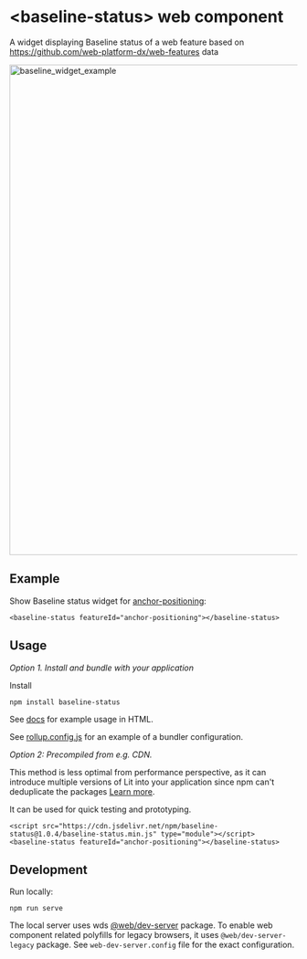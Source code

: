 # &lt;baseline-status> web component

A widget displaying Baseline status of a web feature based on
https://github.com/web-platform-dx/web-features data

<img width="859" alt="baseline_widget_example" src="https://github.com/web-platform-dx/baseline-status/assets/1914261/3171ee2d-6949-47c9-8328-b79e467813f7">

## Example

Show Baseline status widget for
[anchor-positioning](https://github.com/web-platform-dx/web-features/blob/main/features/anchor-positioning.yml):

```
<baseline-status featureId="anchor-positioning"></baseline-status>
```

## Usage

*Option 1. Install and bundle with your application*

Install

```
npm install baseline-status
```

See [docs](https://github.com/web-platform-dx/baseline-status/blob/main/docs/index.html)
for example usage in HTML.

See [rollup.config.js](https://github.com/web-platform-dx/baseline-status/blob/main/rollup.config.js)
for an example of a bundler configuration.

*Option 2: Precompiled from e.g. CDN.*

This method is less optimal from performance perspective, as it can introduce
multiple versions of Lit into your application since npm can't deduplicate
the packages
[Learn more](https://lit.dev/docs/tools/publishing/#don%27t-bundle-minify-or-optimize-modules).

It can be used for quick testing and prototyping.

```
<script src="https://cdn.jsdelivr.net/npm/baseline-status@1.0.4/baseline-status.min.js" type="module"></script>
<baseline-status featureId="anchor-positioning"></baseline-status>
```

## Development

Run locally:

```
npm run serve
```

The local server uses wds [@web/dev-server](https://modern-web.dev/docs/dev-server/overview/) package.
To enable web component related polyfills for legacy browsers, it uses `@web/dev-server-legacy` package.
See `web-dev-server.config` file for the exact configuration.
